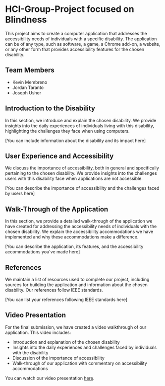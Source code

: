 # HCI-Group-Project focused on Blindness
This project aims to create a computer application that addresses the accessibility needs of individuals with a specific disability. The application can be of any type, such as software, a game, a Chrome add-on, a website, or any other form that provides accessibility features for the chosen disability.

## Team Members
- Kevin Membreno
- Jordan Taranto
- Joseph Usher

## Introduction to the Disability
In this section, we introduce and explain the chosen disability. We provide insights into the daily experiences of individuals living with this disability, highlighting the challenges they face when using computers.

[You can include information about the disability and its impact here]

## User Experience and Accessibility
We discuss the importance of accessibility, both in general and specifically pertaining to the chosen disability. We provide insights into the challenges users with this disability face when applications are not accessible.

[You can describe the importance of accessibility and the challenges faced by users here]

## Walk-Through of the Application
In this section, we provide a detailed walk-through of the application we have created for addressing the accessibility needs of individuals with the chosen disability. We explain the accessibility accommodations we have implemented and why these accommodations make a difference.

[You can describe the application, its features, and the accessibility accommodations you've made here]

## References
We maintain a list of resources used to complete our project, including sources for building the application and information about the chosen disability. Our references follow IEEE standards.

[You can list your references following IEEE standards here]

## Video Presentation
For the final submission, we have created a video walkthrough of our application. This video includes:

- Introduction and explanation of the chosen disability
- Insights into the daily experiences and challenges faced by individuals with the disability
- Discussion of the importance of accessibility
- Walk-through of our application with commentary on accessibility accommodations

You can watch our video presentation [here](insert-video-url).

